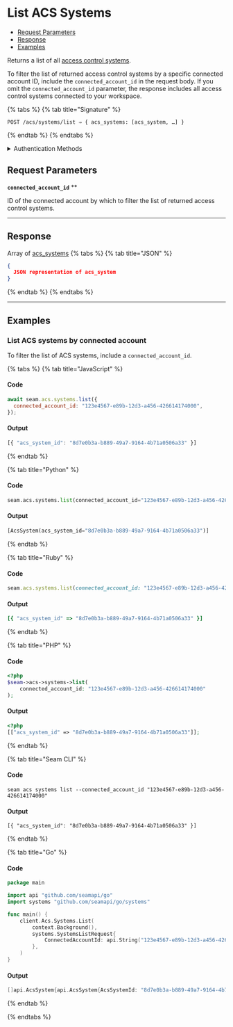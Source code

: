# List ACS Systems

- [Request Parameters](./#request-parameters)
- [Response](./#response)
- [Examples](./#examples)

Returns a list of all [access control systems](https://docs.seam.co/latest/capability-guides/access-systems).

To filter the list of returned access control systems by a specific connected account ID, include the `connected_account_id` in the request body. If you omit the `connected_account_id` parameter, the response includes all access control systems connected to your workspace.

{% tabs %}
{% tab title="Signature" %}
```
POST /acs/systems/list ⇒ { acs_systems: [acs_system, …] }
```
{% endtab %}
{% endtabs %}

<details>

<summary>Authentication Methods</summary>

- API key
- Client session token
- Personal access token
  <br>Must also include the `seam-workspace` header in the request.

To learn more, see [Authentication](https://docs.seam.co/latest/api/authentication).
</details>

## Request Parameters

**`connected_account_id`** **

ID of the connected account by which to filter the list of returned access control systems.

---


## Response

Array of [acs\_systems](./)
{% tabs %}
{% tab title="JSON" %}
```json
{
  JSON representation of acs_system
}
```
{% endtab %}
{% endtabs %}

---

## Examples
  
### List ACS systems by connected account

To filter the list of ACS systems, include a `connected_account_id`.

{% tabs %}
{% tab title="JavaScript" %}
#### Code

```javascript
await seam.acs.systems.list({
  connected_account_id: "123e4567-e89b-12d3-a456-426614174000",
});
```

#### Output

```javascript
[{ "acs_system_id": "8d7e0b3a-b889-49a7-9164-4b71a0506a33" }]
```
{% endtab %}

{% tab title="Python" %}
#### Code

```python
seam.acs.systems.list(connected_account_id="123e4567-e89b-12d3-a456-426614174000")
```

#### Output

```python
[AcsSystem(acs_system_id="8d7e0b3a-b889-49a7-9164-4b71a0506a33")]
```
{% endtab %}

{% tab title="Ruby" %}
#### Code

```ruby
seam.acs.systems.list(connected_account_id: "123e4567-e89b-12d3-a456-426614174000")
```

#### Output

```ruby
[{ "acs_system_id" => "8d7e0b3a-b889-49a7-9164-4b71a0506a33" }]
```
{% endtab %}

{% tab title="PHP" %}
#### Code

```php
<?php
$seam->acs->systems->list(
    connected_account_id: "123e4567-e89b-12d3-a456-426614174000"
);
```

#### Output

```php
<?php
[["acs_system_id" => "8d7e0b3a-b889-49a7-9164-4b71a0506a33"]];
```
{% endtab %}

{% tab title="Seam CLI" %}
#### Code

```seam_cli
seam acs systems list --connected_account_id "123e4567-e89b-12d3-a456-426614174000"
```

#### Output

```seam_cli
[{ "acs_system_id": "8d7e0b3a-b889-49a7-9164-4b71a0506a33" }]
```
{% endtab %}

{% tab title="Go" %}
#### Code

```go
package main

import api "github.com/seamapi/go"
import systems "github.com/seamapi/go/systems"

func main() {
	client.Acs.Systems.List(
		context.Background(),
		systems.SystemsListRequest{
			ConnectedAccountId: api.String("123e4567-e89b-12d3-a456-426614174000"),
		},
	)
}
```

#### Output

```go
[]api.AcsSystem{api.AcsSystem{AcsSystemId: "8d7e0b3a-b889-49a7-9164-4b71a0506a33"}}
```
{% endtab %}

{% endtabs %}


